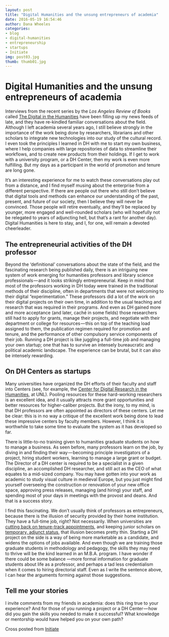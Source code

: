 ```yaml
---
layout: post
title: "Digital Humanities and the unsung entrepreneurs of academia"
date: 2016-05-19 16:54:46
author: Dana Wheeles
categories: 
- blog
- digital-humanities
- entrepreneurship
- startups
- Initiate
img: post03.jpg
thumb: thumb01.jpg
---
```


# Digital Humanities and the unsung entrepreneurs of academia
Interviews from the recent series by the *Los Angeles Review of Books* called [The Digital in the Humanities][digital] have been filling up my news feeds of late, and they have re-kindled familiar conversations about the field. Although I left academia several years ago, I still believe strongly in the importance of the work being done by researchers, librarians and other scholars to integrate new technologies into our study of the cultural record. I even took the principles I learned in DH with me to start my own business, where I help companies with large repositories of data to streamline their workflows, and to create new products from their holdings. If I get to work with a university program, or a DH Center, then my work is even more fulfilling. But my days as a participant in the world of promotion and tenure are long gone.

It’s an interesting experience for me to watch these conversations play out from a distance, and I find myself musing about the enterprise from a different perspective. If there are people out there who still don’t believe that digital tools and methods can enhance our understanding of the past, present, and future of our society, then I believe they will never be convinced. Those people will retire eventually, and they’ll be replaced by younger, more engaged and well-rounded scholars (who will hopefully not be relegated to years of adjuncting hell, but that’s a rant for another day). Digital Humanities is here to stay, and I, for one, will remain a devoted cheerleader.

## The entrepreneurial activities of the DH professor

Beyond the ‘definitional’ conversations about the state of the field, and the fascinating research being published daily, there is an intriguing new system of work emerging for humanities professors and library science professionals — and it looks strikingly entrepreneurial. Keep in mind that most of the professors working in DH today were trained in the traditional methods of their discipline, often in departments that were not welcoming to their digital “experimentation.” These professors did a lot of the work on their digital projects on their own time, in addition to the usual teaching and research that was required in their programs. And even as DH gained more and more acceptance (and later, caché in some fields) those researchers still had to apply for grants, manage their projects, and negotiate with their department or college for resources — this on top of the teaching load assigned to them, the publication regimen required for promotion and tenure, and the performance of other compulsory service components of their job. Running a DH project is like juggling a full-time job and managing your own startup; one that has to survive an intensely bureaucratic and political academic landscape. The experience can be brutal, but it can also be intensely rewarding.

## On DH Centers as startups
Many universities have organized the DH efforts of their faculty and staff into Centers (see, for example, the [Center for Digital Research in the Humanities][center], at UNL). Pooling resources for these hard-working researchers is an excellent idea, and it usually attracts more grant opportunities and better resources for higher-caliber projects. But the irony, to my mind, is that DH professors are often appointed as directors of these centers. Let me be clear: this is in no way a critique of the excellent work being done to lead these impressive centers by faculty members. However, I think it is worthwhile to take some time to evaluate the system as it has developed so far.

There is little-to-no training given to humanities graduate students on how to manage a business. As seen before, many professors learn on the job, by diving in and finding their way — becoming principle investigators of a project, hiring student workers, learning to manage a large grant or budget. The Director of a DH center is required to be a specialist in a given discipline, an accomplished DH researcher, and still act as the CEO of what equates to a mid-sized company. You may have gotten into your work as academic to study visual culture in medieval Europe, but you just might find yourself overseeing the construction or renovation of your new office space, approving press releases, managing (and hiring) your staff, and spending most of your days in meetings with the provost and deans. And that is a success story.

I find this fascinating. We don’t usually think of professors as entrepreneurs, because there is the illusion of security provided by their home institution. They have a full-time job, right? Not necessarily. When universities are [cutting back on tenure-track appointments][tenure], and keeping junior scholars on [temporary, adjunct status][adjunct], that illusion becomes pretty thin. Starting a DH project on the side is a way of being more marketable as a candidate, and widens the options of jobs available. And even though we are training those graduate students in methodology and pedagogy, the skills they may need to thrive will be the kind learned in an M.B.A. program. I have wonder if there could be some balance —more formal information for graduate students about life as a professor, and perhaps a tad less credentialism when it comes to hiring directorial staff. Even as I write the sentence above, I can hear the arguments forming against those suggestions.

## Tell me your stories
I invite comments from my friends in academia: does this ring true to your experience? And for those of you running a project or a DH Center — how did you gain the skills you needed to make it successful? What knowledge or mentorship would have helped you on your own path?

Cross posted from [Initiate][initiate]

[digital]: https://lareviewofbooks.org/feature/the-digital-in-the-humanities

[center]: http://cdrh.unl.edu/

[tenure]: http://files.eric.ed.gov/fulltext/ED532269.pdf

[adjunct]: http://www.msnbc.com/melissa-harris-perry-1

[initiate]: https://medium.com/initiate/digital-humanities-and-the-unsung-entrepreneurs-of-academia-92e80cef31a6#.2f8rfsthl
